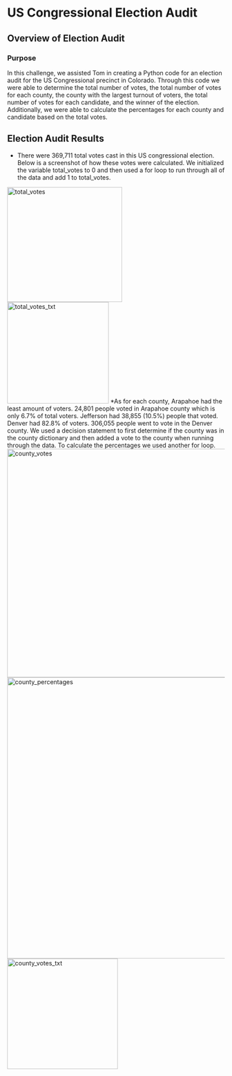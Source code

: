 # US Congressional Election Audit
## Overview of Election Audit
### Purpose
In this challenge, we assisted Tom in creating a Python code for an election audit for the US Congressional precinct in Colorado. Through this code we were able to determine the total number of votes, the total number of votes for each county, the county with the largest turnout of voters, the total number of votes for each candidate, and the winner of the election. Additionally, we were able to calculate the percentages for each county and candidate based on the total votes. 
## Election Audit Results
* There were 369,711 total votes cast in this US congressional election. Below is a screenshot of how these votes were calculated. We initialized the variable total_votes to 0 and then used a for loop to run through all of the data and add 1 to total_votes.
<img width="266" alt="total_votes" src="https://user-images.githubusercontent.com/103657822/168483127-609bab05-8dd0-4a9e-8f3d-7549f8117828.png">
<img width="235" alt="total_votes_txt" src="https://user-images.githubusercontent.com/103657822/168483394-5ba8ae92-86ef-45af-8da2-5ef33fdc6a4e.png">
*As for each county, Arapahoe had the least amount of voters. 24,801 people voted in Arapahoe county which is only 6.7% of total voters. Jefferson had 38,855 (10.5%) people that voted. Denver had 82.8% of voters. 306,055 people went to vote in the Denver county. We used a decision statement to first determine if the county was in the county dictionary and then added a vote to the county when running through the data. To calculate the percentages we used another for loop. 
<img width="529" alt="county_votes" src="https://user-images.githubusercontent.com/103657822/168494709-2f585ebf-4dff-4574-a1ff-2f2612d14e50.png">
<img width="651" alt="county_percentages" src="https://user-images.githubusercontent.com/103657822/168494711-6e1cc3a1-1710-4245-9e6a-58d3a6ea9bcb.png">
<img width="256" alt="county_votes_txt" src="https://user-images.githubusercontent.com/103657822/168494813-6648d75e-fc35-4be4-9e72-0ee68414c2bd.png">


